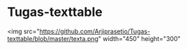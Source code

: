 # Tugas-texttable


<img src="https://github.com/Arjiprasetio/Tugas-texttable/blob/master/texta.png" width="450" height="300"
